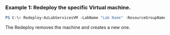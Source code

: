 ### Example 1: Redeploy the specific Virtual machine.
```powershell
PS C:\> Redeploy-AzLabServicesVM -LabName "Lab Name" -ResourceGroupName "Group Name" -VirtualMachineName 1

```

The Redeploy removes the machine and creates a new one.

